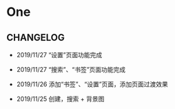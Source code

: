 # One

## CHANGELOG

- 2019/11/27 “设置”页面功能完成

- 2019/11/27 “搜索”、“书签”页面功能完成

- 2019/11/26 添加“书签”、“设置”页面，添加页面过渡效果

- 2019/11/25 创建，搜索 + 背景图
